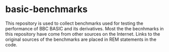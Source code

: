 # basic-benchmarks

This repository is used to collect benchmarks used for testing the performance of BBC BASIC and its derivatives.  Most the the becnhmarks in this repository have come from other sources on the Internet.  Links to the original sources of the benchmarks are placed in REM statements in the code.
